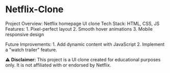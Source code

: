 # Netflix-Clone

Project Overview: Netflix homepage UI clone
Tech Stack: HTML, CSS, JS
Features:
        1. Pixel-perfect layout
        2. Smooth hover animations
        3. Mobile responsive design

Future Improvements:
        1. Add dynamic content with JavaScript
        2. Implement a "watch trailer" feature.

⚠️ **Disclaimer:** This project is a UI clone created for educational purposes only. It is not affiliated with or endorsed by Netflix.
